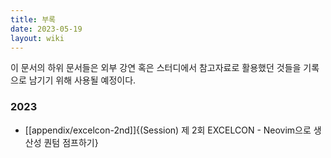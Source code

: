 ```yaml
---
title: 부록 
date: 2023-05-19
layout: wiki
---
```


이 문서의 하위 문서들은 외부 강연 혹은 스터디에서 참고자료로 활용했던 것들을 기록으로 남기기 위해 사용될 예정이다.

### 2023

* [[appendix/excelcon-2nd]]{(Session) 제 2회 EXCELCON - Neovim으로 생산성 퀀텀 점프하기}

